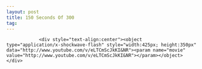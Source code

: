 ```yaml
---
layout: post
title: 150 Seconds Of 300
tag: 
---
```



                <div style="text-align:center"><object type="application/x-shockwave-flash" style="width:425px; height:350px" data="http://www.youtube.com/v/eLTCmScJkKI&NR"><param name="movie" value="http://www.youtube.com/v/eLTCmScJkKI&NR"></param></object></div>
<div style="text-align:center"><object type="application/x-shockwave-flash" style="width:425px; height:350px" data="http://www.youtube.com/v/s1DM_ICNDGw"><param name="movie" value="http://www.youtube.com/v/s1DM_ICNDGw"></param></object></div>
            
